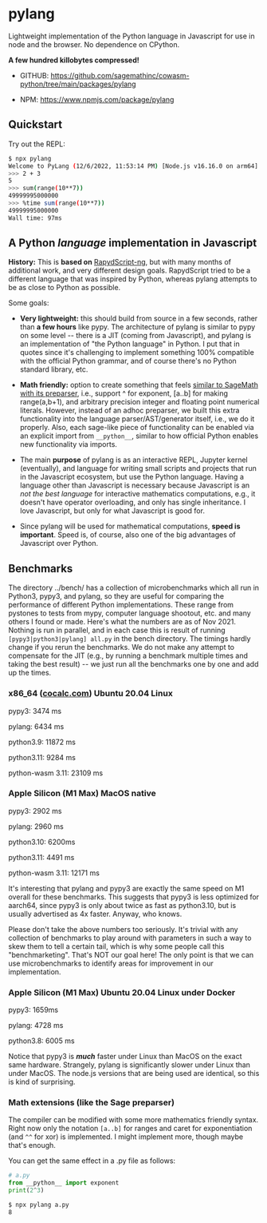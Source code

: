 # pylang

Lightweight implementation of the Python language in Javascript for use in node and the browser. No dependence on CPython.

**A few hundred killobytes compressed!**

- GITHUB: https://github.com/sagemathinc/cowasm-python/tree/main/packages/pylang

- NPM: https://www.npmjs.com/package/pylang

## Quickstart

Try out the REPL:

```sh
$ npx pylang
Welcome to PyLang (12/6/2022, 11:53:14 PM) [Node.js v16.16.0 on arm64].
>>> 2 + 3
5
>>> sum(range(10**7))
49999995000000
>>> %time sum(range(10**7))
49999995000000
Wall time: 97ms
```

## A Python _language_ implementation in Javascript

**History:** This is **based on** [RapydScript\-ng](https://github.com/kovidgoyal/rapydscript-ng), but with many months
of additional work, and very different design goals. RapydScript tried
to be a different language that was inspired by Python, whereas pylang
attempts to be as close to Python as possible.

Some goals:

- **Very lightweight:** this should build from source in a few seconds, rather than **a few hours** like pypy. The architecture of pylang is similar to pypy on some level \-\- there is a JIT \(coming from Javascript\), and pylang is an implementation of "the Python language" in Python. I put that in quotes since it's challenging to implement something 100% compatible with the official Python grammar, and of course there's no Python standard library, etc.

- **Math friendly:** option to create something that feels [similar to SageMath with its preparser](https://doc.sagemath.org/html/en/reference/repl/sage/repl/preparse.html), i.e., support ^ for exponent, \[a..b\] for making range\(a,b\+1\), and arbitrary precision integer and floating point numerical literals. However, instead of an adhoc preparser, we built this extra functionality into the language parser/AST/generator itself, i.e., we do it properly. Also, each sage\-like piece of functionality can be enabled via an explicit import from `__python__`, similar to how official Python enables new functionality via imports.

- The main **purpose** of pylang is as an interactive REPL, Jupyter kernel \(eventually\), and language for writing small scripts and projects that run in the Javascript ecosystem, but use the Python language. Having a language other than Javascript is necessary because Javascript is an _not the best language_ for interactive mathematics computations, e.g., it doesn't have operator overloading, and only has single inheritance. I love Javascript, but only for what Javascript is good for.

- Since pylang will be used for mathematical computations, **speed is important**. Speed is, of course, also one of the big advantages of Javascript over Python.

## Benchmarks

The directory ../bench/ has a collection of microbenchmarks which all run in Python3, pypy3, and pylang, so they are useful for comparing the performance of different Python implementations. These range from pystones to tests from mypy, computer language shootout, etc. and many others I found or made. Here's what the numbers are as of Nov 2021. Nothing is run in parallel, and in each case this is result of running `[pypy3|python3|pylang] all.py` in the bench directory. The timings hardly change if you rerun the benchmarks. We do not make any attempt to compensate for the JIT (e.g., by running a benchmark multiple times and taking the best result) -- we just run all the benchmarks one by one and add up the times.

### x86_64 ([cocalc.com](http://cocalc.com)) Ubuntu 20.04 Linux

pypy3: 3474 ms

pylang: 6434 ms

python3.9: 11872 ms

python3.11: 9284 ms

python-wasm 3.11: 23109 ms

### Apple Silicon (M1 Max) MacOS native

pypy3: 2902 ms

pylang: 2960 ms

python3.10: 6200ms

python3.11: 4491 ms

python-wasm 3.11: 12171 ms

It's interesting that pylang and pypy3 are exactly the same speed on M1 overall for these benchmarks. This suggests that pypy3 is less optimized for aarch64, since pypy3 is only about twice as fast as python3.10, but is usually advertised as 4x faster. Anyway, who knows.

Please don't take the above numbers too seriously. It's trivial with any collection of benchmarks to play around with parameters in such a way to skew them to tell a certain tail, which is why some people call this "benchmarketing". That's NOT our goal here! The only point is that we can use microbenchmarks to identify areas for improvement in our implementation.

### Apple Silicon (M1 Max) Ubuntu 20.04 Linux under Docker

pypy3: 1659ms

pylang: 4728 ms

python3.8: 6005 ms

Notice that pypy3 is _**much**_ faster under Linux than MacOS on the exact same hardware. Strangely, pylang is significantly slower under Linux than under MacOS. The node.js versions that are being used are identical, so this is kind of surprising.

### Math extensions \(like the Sage preparser\)

The compiler can be modified with some more
mathematics friendly syntax. Right now only the notation `[a..b]` for ranges and caret for exponentiation \(and
`^^` for xor\) is implemented. I might implement more, though maybe that's enough.

You can get the same effect in a .py file as follows:

```python
# a.py
from __python__ import exponent
print(2^3)
```

```bash
$ npx pylang a.py
8
```
